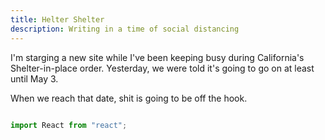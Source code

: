 ```yaml
---
title: Helter Shelter
description: Writing in a time of social distancing
---
```

I'm starging a new site while I've been keeping busy during California's Shelter-in-place order. Yesterday, we were told it's going to go on at least until May 3.

When we reach that date, shit is going to be off the hook.

![]()



```javascript
import React from "react";
```

<CallToAction url="" align="center" bgColor="undefined"></CallToAction>
